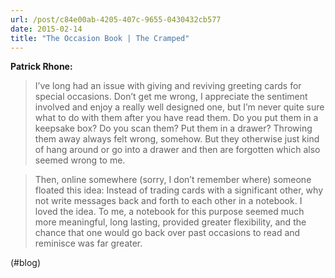 ```yaml
---
url: /post/c84e00ab-4205-407c-9655-0430432cb577
date: 2015-02-14
title: "The Occasion Book | The Cramped"
---
```


**Patrick Rhone:**



> I’ve long had an issue with giving and reviving greeting cards for special occasions. Don’t get me wrong, I appreciate the sentiment involved and enjoy a really well designed one, but I’m never quite sure what to do with them after you have read them. Do you put them in a keepsake box? Do you scan them? Put them in a drawer? Throwing them away always felt wrong, somehow. But they otherwise just kind of hang around or go into a drawer and then are forgotten which also seemed wrong to me.

    

> Then, online somewhere (sorry, I don’t remember where) someone floated this idea: Instead of trading cards with a significant other, why not write messages back and forth to each other in a notebook. I loved the idea. To me, a notebook for this purpose seemed much more meaningful, long lasting, provided greater flexibility, and the chance that one would go back over past occasions to read and reminisce was far greater. 



(#blog)